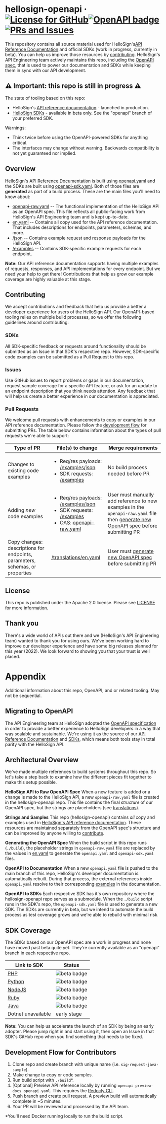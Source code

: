 # hellosign-openapi &middot; [![License for GitHub](https://img.shields.io/badge/license-Apache%202.0-blue)](https://github.com/hellosign/hellosign-openapi/blob/main/LICENSE)[![OpenAPI badge](https://img.shields.io/badge/openapi-v3.0.3-orange)](https://spec.openapis.org/oas/v3.0.1)[![PRs and Issues](https://img.shields.io/badge/prs%20and%20issues-Welcome-brightgreen)](#contributing)

This repository contains all source material used for HelloSign's[API Reference Documentation](https://developers.hellosign.com/api/reference/overview/) and official SDKs (work in progress, currently in beta). You can help us improve those resources by [contributing](#contributing). HelloSign's API Engineering team actively maintains this repo, including the [OpenAPI spec](https://github.com/hellosign/hellosign-openapi/blob/main/openapi.yaml), that is used to power our documentation and SDKs while keeping them in sync with our API development.

## ⚠ Important: this repo is still in progress ⚠

The state of tooling based on this repo:
- HelloSign's [API reference documentation](https://developers.hellosign.com/api/reference/overview/) - launched in production.
- [HelloSign SDKs](#sdk-coverage) - available in beta only. See the "openapi" branch of your preferred SDK.

Warnings:
- Think twice before using the OpenAPI-powered SDKs for anything critical.
- The interfaces may change without warning. Backwards compatibility is not yet guaranteed nor implied.

## Overview

HelloSign's [API Reference Documentation](https://developers.hellosign.com/api/reference/overview/) is built using [openapi.yaml](https://github.com/hellosign/hellosign-openapi/blob/main/openapi.yaml) and the SDKs are built using [openapi-sdk.yaml](https://github.com/hellosign/hellosign-openapi/blob/main/openapi-sdk.yaml). Both of those files are **generated** as part of a build process. 
These are the main files you'll need to know about:
- [openapi-raw.yaml](https://github.com/hellosign/hellosign-openapi/blob/main/openapi-raw.yaml) -- The functional implementation of the HelloSign API as an OpenAPI spec. This file reflects all public-facing work from HelloSign's API Engineering team and is kept up-to-date.
- [en.yaml](https://github.com/hellosign/hellosign-openapi/blob/main/translations/en.yaml) -- Contains all copy used for the API reference documentation. That includes descriptions for endpoints, parameters, schemas, and more. 
- [/json](https://github.com/hellosign/hellosign-openapi/tree/main/examples/json) -- Contains example request and response payloads for the HelloSign API.
- [/examples](https://github.com/hellosign/hellosign-openapi/tree/main/examples) -- Contains SDK-specific example requests for each endpoint.

**Note:** Our API reference documentation supports having multiple examples of requests, responses, and API implementations for every endpoint. But we need your help to get there! Contributions that help us grow our example coverage are highly valuable at this stage.

## Contributing

We accept contributions and feedback that help us provide a better a developer experience for users of the HelloSign API. Our OpenAPI-based tooling relies on multiple build processes, so we offer the following guidelines around contributing:

### SDKs
All SDK-specific feedback or requests around functionality should be submitted as an Issue in that SDK's respective repo. However, SDK-specific code examples can be submitted as a Pull Request to this repo. 

### Issues
Use GitHub issues to report problems or gaps in our documentation, request sample coverage for a specific API feature, or ask for an update to an endpoint description that you think needs attention. Any feedback that will help us create a better experience in our documentation is appreciated. 

### Pull Requests
We welcome pull requests with enhancements to copy or examples in our API reference documentation. Please follow the [development flow](#development-flow-for-contributors) for submitting PRs. The table below contains information about the types of pull requests we're able to support:

| Type of PR  | File(s) to change | Merge requirements |
| ------------- | ------------- | ------------- |
| Changes to existing code examples | <ul><li>Req/res payloads: [/examples/json](https://github.com/hellosign/hellosign-openapi/tree/main/examples/json)</li><li>SDK requests: [/examples](https://github.com/hellosign/hellosign-openapi/tree/main/examples)</li></ul> | No build process needed before PR |
| Adding *new* code examples | <ul><li>Req/res payloads: [/examples/json](https://github.com/hellosign/hellosign-openapi/tree/main/examples/json)</li><li>SDK requests: [/examples](https://github.com/hellosign/hellosign-openapi/tree/main/examples)</li><li>OAS: [openapi-raw.yaml](https://github.com/hellosign/hellosign-openapi/blob/main/openapi-raw.yaml) </li></ul>| User must manually add reference to new examples in the `openapi-raw.yaml` file then [generate new OpenAPI spec](#generate-openapi-spec) before submitting PR |
| Copy changes: descriptions for endpoints, parameters, schemas, or properties | [/translations/en.yaml](https://github.com/hellosign/hellosign-openapi/blob/main/translations/en.yaml) | User must [generate new OpenAPI spec](#generate-openapi-spec) before submitting PR |

## License
This repo is published under the Apache 2.0 license. Please see [LICENSE](https://github.com/hellosign/hellosign-api/blob/main/LICENSE) for more information.

## Thank you
There's a wide world of APIs out there and we (HelloSign's API Engineering team) wanted to thank you for using ours. We've been working hard to improve our developer experience and have some big releases planned for this year (2022). We look forward to showing you that your trust is well placed. 

# Appendix 
Additional information about this repo, OpenAPI, and or related tooling. May not be sequential.

## Migrating to OpenAPI
The API Engineering team at HelloSign adopted the [OpenAPI specification](https://oai.github.io/Documentation/introduction.html) in order to provide a better experience to HelloSign developers in a way that was scalable and sustainable. We're using it as the source of our [API Reference Documentation](https://developers.hellosign.com/api/reference/overview/) and [SDKs](#sdk-coverage), which means both tools stay in total parity with the HelloSign API. 

## Architectural Overview 
We've made multiple references to build systems throughout this repo. So let's take a step back to examine how the different pieces fit together to make this setup possible. 

**HelloSign API to Raw OpenAPI Spec**
When a new feature is added or a change is made to the HelloSign API, a new `openapi-raw.yaml` file is created in the hellosign-openapi repo. This file contains the final _structure_ of our OpenAPI spec, but the strings are placeholders (see [translations](#translations)).  

**Strings and Samples**
This repo (hellosign-openapi) contains _all_ copy and examples used in [HelloSign's API reference documentation](https://developers.hellosign.com/api/reference/overview/). These resources are maintained separately from the OpenAPI spec's structure and can be improved by anyone willing to [contribute](#contributing).  

**Generating the OpenAPI Spec**
When the build script in this repo runs (`./build`), the placeholder strings in `openapi-raw.yaml` file are replaced by the values in [en.yaml](https://github.com/hellosign/hellosign-openapi/blob/main/translations/en.yaml) to generate the `openapi.yaml` and `openapi-sdk.yaml` files.  

**OpenAPI to Documentation**
When a new `openapi.yaml` file is pushed to the main branch of this repo, HelloSign's developer documentation is automatically rebuilt. During that process, the external references inside `openapi.yaml` resolve to their corresponding [examples](https://github.com/hellosign/hellosign-openapi/tree/main/examples) in the documentation.  

**OpenAPI to SDKs**
Each respective SDK has it's own repository where the hellosign-openapi repo serves as a submodule. When the `./build` script runs in the SDK's repo, the `openapi-sdk.yaml` file is used to generate a new SDK. The SDKs are currently in beta, but we intend to automate the build process as test coverage grows and we're able to rebuild with minimal risk. 

## SDK Coverage
The SDKs based on our OpenAPI spec are a work in progress and none have moved past beta quite yet. They're currently available as an "openapi" branch in each respective repo.

| Link to SDK | Status |
| --- | --- |
| [PHP](https://github.com/hellosign/hellosign-php-sdk/tree/openapi) | ![beta badge](https://img.shields.io/badge/status-beta-red) |
| [Python](https://github.com/hellosign/hellosign-python-sdk/tree/openapi) | ![beta badge](https://img.shields.io/badge/status-beta-red) |
| [NodeJS](https://github.com/HelloFax/hellosign-nodejs-sdk) | ![beta badge](https://img.shields.io/badge/status-beta-red) |
| [Ruby](https://github.com/HelloFax/hellosign-ruby-sdk) | ![beta badge](https://img.shields.io/badge/status-beta-red) |
| [Java](https://github.com/hellosign/hellosign-java-sdk/tree/openapi) | ![beta badge](https://img.shields.io/badge/status-beta-red) |
| Dotnet unavailable | early stage |

**Note:** You can help us accelerate the launch of an SDK by being an early adopter. Please jump right in and start using it, then open an Issue in that SDK's GitHub repo when you find something that needs to be fixed. 

## Development Flow for Contributors

1. Clone repo and create branch with unique name (i.e. `sig-request-java-sample`).
2. Make change to copy or code samples.
3. Run build script with `./build`*.
4. [Optional] Preview API reference locally by running `openapi preview-docs openapi.yaml`. This requires the [Redocly CLI](https://redocly.com/docs/cli/).
5. Push branch and create pull request. A preview build will automatically complete in ~5 minutes. 
6. Your PR will be reviewed and processed by the API team. 

*You'll need Docker running locally to run the build script.

